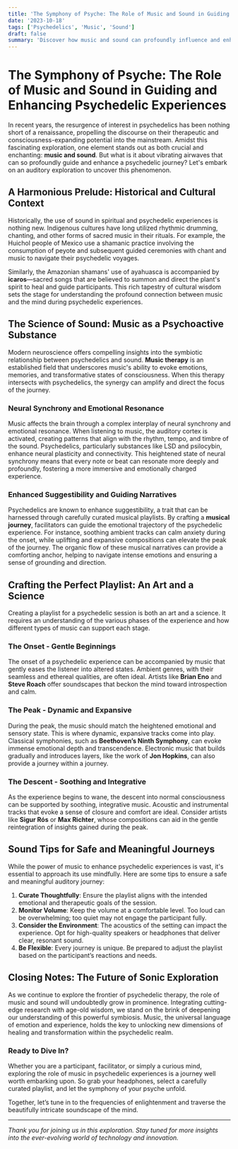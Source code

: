 ```yaml
---
title: 'The Symphony of Psyche: The Role of Music and Sound in Guiding and Enhancing Psychedelic Experiences'
date: '2023-10-18'
tags: ['Psychedelics', 'Music', 'Sound']
draft: false
summary: 'Discover how music and sound can profoundly influence and enhance the transformative journey of psychedelic experiences, backed by scientific insights and cultural wisdom.'
---
```


# The Symphony of Psyche: The Role of Music and Sound in Guiding and Enhancing Psychedelic Experiences

In recent years, the resurgence of interest in psychedelics has been nothing short of a renaissance, propelling the discourse on their therapeutic and consciousness-expanding potential into the mainstream. Amidst this fascinating exploration, one element stands out as both crucial and enchanting: **music and sound**. But what is it about vibrating airwaves that can so profoundly guide and enhance a psychedelic journey? Let's embark on an auditory exploration to uncover this phenomenon.

## A Harmonious Prelude: Historical and Cultural Context

Historically, the use of sound in spiritual and psychedelic experiences is nothing new. Indigenous cultures have long utilized rhythmic drumming, chanting, and other forms of sacred music in their rituals. For example, the Huichol people of Mexico use a shamanic practice involving the consumption of peyote and subsequent guided ceremonies with chant and music to navigate their psychedelic voyages.

Similarly, the Amazonian shamans' use of ayahuasca is accompanied by **icaros**—sacred songs that are believed to summon and direct the plant's spirit to heal and guide participants. This rich tapestry of cultural wisdom sets the stage for understanding the profound connection between music and the mind during psychedelic experiences.

## The Science of Sound: Music as a Psychoactive Substance

Modern neuroscience offers compelling insights into the symbiotic relationship between psychedelics and sound. **Music therapy** is an established field that underscores music's ability to evoke emotions, memories, and transformative states of consciousness. When this therapy intersects with psychedelics, the synergy can amplify and direct the focus of the journey.

### Neural Synchrony and Emotional Resonance

Music affects the brain through a complex interplay of neural synchrony and emotional resonance. When listening to music, the auditory cortex is activated, creating patterns that align with the rhythm, tempo, and timbre of the sound. Psychedelics, particularly substances like LSD and psilocybin, enhance neural plasticity and connectivity. This heightened state of neural synchrony means that every note or beat can resonate more deeply and profoundly, fostering a more immersive and emotionally charged experience.

### Enhanced Suggestibility and Guiding Narratives

Psychedelics are known to enhance suggestibility, a trait that can be harnessed through carefully curated musical playlists. By crafting a **musical journey**, facilitators can guide the emotional trajectory of the psychedelic experience. For instance, soothing ambient tracks can calm anxiety during the onset, while uplifting and expansive compositions can elevate the peak of the journey. The organic flow of these musical narratives can provide a comforting anchor, helping to navigate intense emotions and ensuring a sense of grounding and direction.

## Crafting the Perfect Playlist: An Art and a Science

Creating a playlist for a psychedelic session is both an art and a science. It requires an understanding of the various phases of the experience and how different types of music can support each stage.

### The Onset - Gentle Beginnings

The onset of a psychedelic experience can be accompanied by music that gently eases the listener into altered states. Ambient genres, with their seamless and ethereal qualities, are often ideal. Artists like **Brian Eno** and **Steve Roach** offer soundscapes that beckon the mind toward introspection and calm.

### The Peak - Dynamic and Expansive

During the peak, the music should match the heightened emotional and sensory state. This is where dynamic, expansive tracks come into play. Classical symphonies, such as **Beethoven’s Ninth Symphony**, can evoke immense emotional depth and transcendence. Electronic music that builds gradually and introduces layers, like the work of **Jon Hopkins**, can also provide a journey within a journey.

### The Descent - Soothing and Integrative

As the experience begins to wane, the descent into normal consciousness can be supported by soothing, integrative music. Acoustic and instrumental tracks that evoke a sense of closure and comfort are ideal. Consider artists like **Sigur Rós** or **Max Richter**, whose compositions can aid in the gentle reintegration of insights gained during the peak.

## Sound Tips for Safe and Meaningful Journeys

While the power of music to enhance psychedelic experiences is vast, it's essential to approach its use mindfully. Here are some tips to ensure a safe and meaningful auditory journey:

1. **Curate Thoughtfully**: Ensure the playlist aligns with the intended emotional and therapeutic goals of the session.
2. **Monitor Volume**: Keep the volume at a comfortable level. Too loud can be overwhelming; too quiet may not engage the participant fully.
3. **Consider the Environment**: The acoustics of the setting can impact the experience. Opt for high-quality speakers or headphones that deliver clear, resonant sound.
4. **Be Flexible**: Every journey is unique. Be prepared to adjust the playlist based on the participant’s reactions and needs.

## Closing Notes: The Future of Sonic Exploration

As we continue to explore the frontier of psychedelic therapy, the role of music and sound will undoubtedly grow in prominence. Integrating cutting-edge research with age-old wisdom, we stand on the brink of deepening our understanding of this powerful symbiosis. Music, the universal language of emotion and experience, holds the key to unlocking new dimensions of healing and transformation within the psychedelic realm.

### Ready to Dive In?

Whether you are a participant, facilitator, or simply a curious mind, exploring the role of music in psychedelic experiences is a journey well worth embarking upon. So grab your headphones, select a carefully curated playlist, and let the symphony of your psyche unfold.

Together, let’s tune in to the frequencies of enlightenment and traverse the beautifully intricate soundscape of the mind.

---

*Thank you for joining us in this exploration. Stay tuned for more insights into the ever-evolving world of technology and innovation.*